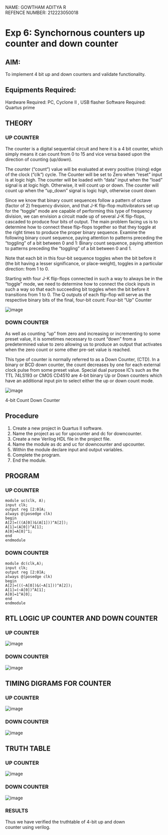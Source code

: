 NAME: GOWTHAM ADITYA R<br>
REFENCE NUMBER: 212223050018

# Exp 6: Synchornous counters up counter and down counter 
## AIM: 
To implement 4 bit up and down counters and validate functionality.
## Equipments Required:
Hardware Required: PC, Cyclone II , USB flasher
Software Required: Quartus prime
## THEORY 

### UP COUNTER 
The counter is a digital sequential circuit and here it is a 4 bit counter, which simply means it can count from 0 to 15 and vice versa based upon the direction of counting (up/down). 

The counter (“count“) value will be evaluated at every positive (rising) edge of the clock (“clk“) cycle.
The Counter will be set to Zero when “reset” input is at logic high.
The counter will be loaded with “data” input when the “load” signal is at logic high. Otherwise, it will count up or down.
The counter will count up when the “up_down” signal is logic high, otherwise count down

Since we know that binary count sequences follow a pattern of octave (factor of 2) frequency division, and that J-K flip-flop multivibrators set up for the “toggle” mode are capable of performing this type of frequency division, we can envision a circuit made up of several J-K flip-flops, cascaded to produce four bits of output.
The main problem facing us is to determine how to connect these flip-flops together so that they toggle at the right times to produce the proper binary sequence.
Examine the following binary count sequence, paying attention to patterns preceding the “toggling” of a bit between 0 and 1:
Binary count sequence, paying attention to patterns preceding the “toggling” of a bit between 0 and 1.

Note that each bit in this four-bit sequence toggles when the bit before it (the bit having a lesser significance, or place-weight), toggles in a particular direction: from 1 to 0.

Starting with four J-K flip-flops connected in such a way to always be in the “toggle” mode, we need to determine how to connect the clock inputs in such a way so that each succeeding bit toggles when the bit before it transitions from 1 to 0.
The Q outputs of each flip-flop will serve as the respective binary bits of the final, four-bit count:
Four-bit “Up” Counter

![image](https://github.com/gowtham0777/Exp-7-Synchornous-counters-/assets/152005396/0a72e4a0-df1c-4ed3-a7bb-036f54864ad8)

### DOWN COUNTER 

As well as counting “up” from zero and increasing or incrementing to some preset value, it is sometimes necessary to count “down” from a predetermined value to zero allowing us to produce an output that activates when the zero count or some other pre-set value is reached.

This type of counter is normally referred to as a Down Counter, (CTD). In a binary or BCD down counter, the count decreases by one for each external clock pulse from some preset value. Special dual purpose IC’s such as the TTL 74LS193 or CMOS CD4510 are 4-bit binary Up or Down counters which have an additional input pin to select either the up or down count mode.

![image](https://github.com/gowtham0777/Exp-7-Synchornous-counters-/assets/152005396/cbe67b93-954f-4174-a936-baa553a33870)


4-bit Count Down Counter

## Procedure
1. Create a new project in Quartus II software.
2. Name the project as uc for upcounter and dc for downcounter.
3. Create a new Verilog HDL file in the project file.
4. Name the module as dc and uc for downcounter and upcounter.
5. Within the module declare input and output variables.
6. Complete the program.
7. End the module.

## PROGRAM 
### UP COUNTER
~~~
module uc(clk, A);
input clk;
output reg [2:0]A;
always @(posedge clk)
begin
A[2]=(((A[0])&(A[1]))^A[2]);
A[1]=(A[0])^A[1];
A[0]=A[0]^1;
end
endmodule
~~~

### DOWN COUNTER
~~~
module dc(clk,A);
input clk;
output reg [2:0]A;
always @(posedge clk)
begin
A[2]=(((~A[0])&(~A[1]))^A[2]);
A[1]=(~A[0])^A[1];
A[0]=1^A[0];
end
endmodule
~~~

## RTL LOGIC UP COUNTER AND DOWN COUNTER  
### UP COUNTER

![image](https://github.com/gowtham0777/Exp-7-Synchornous-counters-/assets/152005396/74105b31-147b-4c42-9282-948bf49079e0)

 
### DOWN COUNTER

![image](https://github.com/gowtham0777/Exp-7-Synchornous-counters-/assets/152005396/5482a760-135b-412a-a3bd-691fcb0cd18b)



 
## TIMING DIGRAMS FOR COUNTER  
### UP COUNTER

![image](https://github.com/gowtham0777/Exp-7-Synchornous-counters-/assets/152005396/00e704aa-beea-4172-ab09-2e0cb2346951)



### DOWN COUNTER

![image](https://github.com/gowtham0777/Exp-7-Synchornous-counters-/assets/152005396/cbe8c469-3d91-43fc-8858-5eec24f2510a)


 
## TRUTH TABLE

### UP COUNTER

![image](https://github.com/gowtham0777/Exp-7-Synchornous-counters-/assets/152005396/6d11fe17-1128-4ad0-b35f-b070f392169d)

 
### DOWN COUNTER

![image](https://github.com/gowtham0777/Exp-7-Synchornous-counters-/assets/152005396/aa836e62-b9d1-4d76-a26f-1758d2753163)

 

### RESULTS 
Thus we have verified the truthtable of 4-bit up and down counter using verilog.
